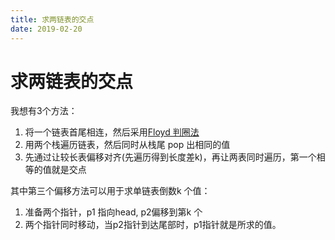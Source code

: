 ```yaml
---
title: 求两链表的交点
date: 2019-02-20
---
```

# 求两链表的交点
我想有3个方法：
1. 将一个链表首尾相连，然后采用[Floyd 判圈法](/p/algorithm/list-intersection-floyd)
2. 用两个栈遍历链表，然后同时从栈尾 pop 出相同的值
3. 先通过让较长表偏移对齐(先遍历得到长度差k)，再让两表同时遍历，第一个相等的值就是交点

其中第三个偏移方法可以用于求单链表倒数k 个值：
1. 准备两个指针，p1 指向head, p2偏移到第k 个
2. 两个指针同时移动，当p2指针到达尾部时，p1指针就是所求的值。
